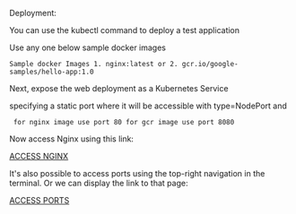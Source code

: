 
Deployment:

You can use the kubectl command to deploy a test application

Use any one below sample docker images

 `Sample docker Images
      1. nginx:latest or
      2. gcr.io/google-samples/hello-app:1.0`

Next, expose the web deployment as a Kubernetes Service

specifying a static port where it will be accessible with type=NodePort and

` for nginx image use port 80
  for gcr image use port 8080`



Now access Nginx using this link:

[ACCESS NGINX]({{TRAFFIC_HOST1_80}})

It's also possible to access ports using the top-right navigation in the terminal.
Or we can display the link to that page:

[ACCESS PORTS]({{TRAFFIC_SELECTOR}})
